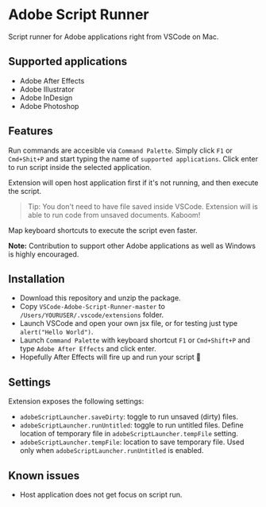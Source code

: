 # Adobe Script Runner
Script runner for Adobe applications right from VSCode on Mac.

## Supported applications
- Adobe After Effects
- Adobe Illustrator
- Adobe InDesign
- Adobe Photoshop

## Features

Run commands are accesible via `Command Palette`. Simply click `F1` or `Cmd+Shit+P` and start typing the name of `supported applications`. Click enter to run script inside the selected application.

Extension will open host application first if it's not running, and then execute the script.

> Tip: You don't need to have file saved inside VSCode. Extension will is able to run code from unsaved documents. Kaboom!

Map keyboard shortcuts to execute the script even faster.

**Note:** Contribution to support other Adobe applications as well as Windows is highly encouraged.

## Installation
* Download this repository and unzip the package.
* Copy `VSCode-Adobe-Script-Runner-master` to `/Users/YOURUSER/.vscode/extensions` folder.
* Launch VSCode and open your own jsx file, or for testing just type `alert("Hello World")`.
* Launch `Command Palette` with keyboard shortcut `F1` or `Cmd+Shift+P` and type `Adobe After Effects` and click enter.
* Hopefully After Effects will fire up and run your script 🙏

## Settings

Extension exposes the following settings:

* `adobeScriptLauncher.saveDirty`: toggle to run unsaved (dirty) files.
* `adobeScriptLauncher.runUntitled`: toggle to run untitled files. Define location of temporary file in `adobeScriptLauncher.tempFile` setting.
* `adobeScriptLauncher.tempFile`: location to save temporary file. Used only when `adobeScriptLauncher.runUntitled` is enabled.

## Known issues
* Host application does not get focus on script run.